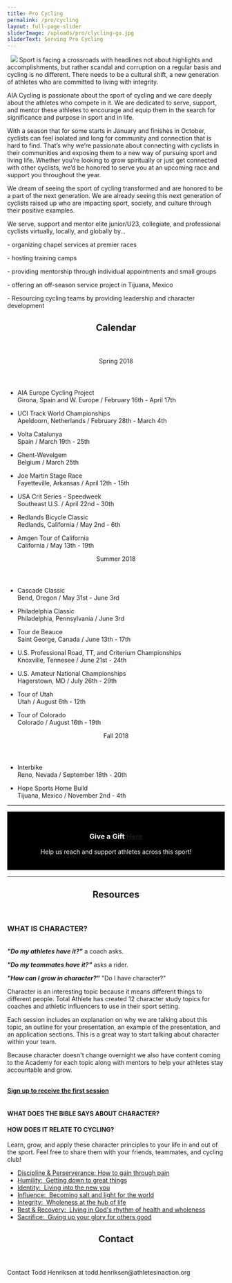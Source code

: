 ```yaml
---
title: Pro Cycling
permalink: /pro/cycling
layout: full-page-slider
sliderImage: /uploads/pro/clycling-go.jpg
sliderText: Serving Pro Cycling
---
```

<div class="row">
<div class=" span-12 cell">
<div class="container mt20"><p class="p1">&nbsp; <img class="img-responsive pull-right col-md-5" src="/uploads/Pro/Cycling/cycling1.jpg"> Sport is facing a crossroads with headlines not about highlights and accomplishments, but rather scandal and corruption on a regular basis and cycling is no different. There needs to be a cultural shift, a new generation of athletes who are committed to living with integrity.</p>
<p class="p1">AIA Cycling is passionate about the sport of cycling and we care deeply about the athletes who compete in it. We are dedicated to serve, support, and mentor these athletes to encourage and equip them in the search for significance and purpose in sport and in life.&nbsp;</p>
<p class="p1">With a season that for some starts in January and finishes in October, cyclists can feel isolated and long for community and connection that is hard to find. That’s why we’re passionate about connecting with cyclists in their communities and exposing them to a new way of pursuing sport and living life. Whether you’re looking to grow spiritually or just get connected with other cyclists, we’d be honored to serve you at an upcoming race and support you throughout the year.&nbsp;</p>
<p class="p1">We dream of seeing the sport of cycling transformed and are honored to be a part of the next generation. We are already seeing this next generation of cyclists raised up who are impacting sport, society, and culture through their positive examples.&nbsp;</p>
<p class="p1">We serve, support and mentor elite junior/U23, collegiate, and professional cyclists virtually, locally, and globally by…</p>
<p class="p1">- organizing chapel services at premier races</p>
<p class="p1">- hosting training camps&nbsp;</p>
<p class="p1">- providing mentorship through individual appointments and small groups&nbsp;</p>
<p class="p1">- offering an off-season service project in Tijuana, Mexico</p>
<p class="p1">- Resourcing cycling teams by providing leadership and character development</p>
</div></div></div>
<div class="row">
<div class=" span-12 cell">
<div class="container"><section class="section" id="Calendar"><header class="section-header container text-center">
<h2 class="section-title first-color" data-title="Calendar">Calendar</h2>
</header></section>
<div class="row">
<div class="col-sm-6">
<div class="pricing-table flat"><header>
<div class="price">Spring 2018</div>
</header>
<ul class="pricing-list">
<li>
<p class="p1">AIA Europe Cycling Project<br>Girona, Spain and W. Europe / February 16th - April 17th</p>
</li>
<li>
<p class="p2">UCI Track World Championships<br>Apeldoorn, Netherlands / February 28th - March 4th</p>
</li>
<li>
<p class="p2">Volta Catalunya<br>Spain / March 19th - 25th</p>
</li>
<li>
<p class="p2">Ghent-Wevelgem<br>Belgium / March 25th</p>
</li>
<li>
<p class="p2">Joe Martin Stage Race<br>Fayetteville, Arkansas / April 12th - 15th</p>
</li>
<li>
<p class="p2">USA Crit Series - Speedweek<br>Southeast U.S. / April 22nd - 30th</p>
</li>
<li>
<p class="p2">Redlands Bicycle Classic<br>Redlands, California / May 2nd - 6th</p>
</li>
<li>
<p class="p3">Amgen Tour of California<br>California / May 13th - 19th</p>
</li>
</ul>
</div>
<!-- End .pricing-table --></div>
<!-- End .col-md-4 -->
<div class="col-sm-6">
<div class="pricing-table flat"><header>
<div class="price">Summer 2018</div>
</header>
<ul class="pricing-list">
<li>
<p class="p1">Cascade Classic<br>Bend, Oregon / May 31st - June 3rd</p>
</li>
<li>
<p class="p3">Philadelphia Classic<br>Philadelphia, Pennsylvania / June 3rd</p>
</li>
<li>
<p class="p2">Tour de Beauce<br>Saint George, Canada / June 13th - 17th</p>
</li>
<li>
<p class="p2">U.S. Professional Road, TT, and Criterium Championships<br>Knoxville, Tennesee / June 21st - 24th</p>
</li>
<li>
<p class="p2">U.S. Amateur National Championships<br>Hagerstown, MD / July 26th - 29th</p>
</li>
<li>
<p class="p2">Tour of Utah<br>Utah / August 6th - 12th</p>
</li>
<li>
<p class="p2">Tour of Colorado<br>Colorado / August 16th - 19th</p>
</li>
</ul>
</div>
<!-- End .pricing-table -->
<div class="pricing-table flat"><header>
<div class="price">Fall 2018</div>
</header>
<ul class="pricing-list">
<li>
<p class="p3">Interbike<br>Reno, Nevada / September 18th - 20th</p>
</li>
<li>
<p class="p3">Hope Sports Home Build<br>Tijuana, Mexico / November 2nd - 4th</p>
</li>
</ul>
</div>
</div>
</div>
<!-- End .container -->
</div>
<hr class="container">

<div class="container" style="padding-top: 25px; padding-bottom: 20px; background-color: black;">
<h3 style="text-align: center; color: white;">Give a Gift <a href="https://give.cru.org/2285060">Here</a></h3>
<p style="text-align: center; color: white;">Help us reach and support athletes across this sport!</p>
</div>

<hr class="container">
</div></div>
<div class="row">
<div class=" span-12 cell">
<div class="container mb30"><section class="section" id="about"><header class="section-header container text-center">
<h2 class="section-title first-color" data-title="Resources">Resources</h2>
</header></section>
<h3><span>WHAT IS CHARACTER?<br></span></h3>
<p><em><strong><br>"Do my athletes have it?"</strong></em> a coach asks.</p>
<p><em><strong>"Do my teammates have it?"</strong> </em>asks a rider.</p>
<p><em><strong>"How can I grow in character?"</strong></em> "Do I have character?"</p>
<p>Character is an interesting topic because it means different things to different people. Total Athlete has created 12 character study topics for coaches and athletic influencers to use in their sport setting.</p>
<p>Each session includes an explanation on why we are talking about this topic, an outline for your presentation, an example of the presentation, and an application sections. This is a great way to start talking about character within your team.</p>
<p>Because character doesn't change overnight we also have content coming to the Academy for each topic along with mentors to help your athletes stay accountable and grow.<br><br></p>
<p><strong><a href="http://www.totalathlete.com/character">Sign up to receive the first session</a>&nbsp;<br><br></strong></p>
<h4>WHAT DOES THE BIBLE SAYS ABOUT CHARACTER?</h4>
<h4>HOW DOES IT RELATE TO CYCLING?&nbsp;</h4>
<p>Learn, grow, and apply these character principles to your life in and out of the sport. Feel free to share them with your friends, teammates, and cycling club!</p>
<ul>
<li><a href="https://drive.google.com/a/athletesinaction.org/file/d/0By3l39xd39alQ252Y0dkdTEyeU0/view">Discipline &amp; Perserverance: How to gain through pain</a></li>
<li><a href="https://drive.google.com/a/athletesinaction.org/file/d/0By3l39xd39alWEpYbmJFOGlGcW8/view">Humility: &nbsp;Getting down to great things</a></li>
<li><a href="https://drive.google.com/a/athletesinaction.org/file/d/0By3l39xd39alQV9XRG5ZUGtXVnc/view">Identity: &nbsp;Living into the new you</a></li>
<li><a href="https://drive.google.com/a/athletesinaction.org/file/d/0By3l39xd39aldEVOUzNHQzc3emc/view">Influence: &nbsp;Becoming salt and light for the world</a></li>
<li><a href="https://drive.google.com/a/athletesinaction.org/file/d/0By3l39xd39alQW5uVm1vajl1S0U/view">Integrity: &nbsp;Wholeness at the hub of life</a></li>
<li><a href="https://drive.google.com/a/athletesinaction.org/file/d/0By3l39xd39aldFZFUlJGZjdfdVk/view">Rest &amp; Recovery: &nbsp;LIving in God's rhythm of health and wholeness</a></li>
<li><a href="https://drive.google.com/a/athletesinaction.org/file/d/0By3l39xd39alSDE5Z1ZmYTZXUmc/view">Sacrifice: &nbsp;Giving up your glory for others good</a></li>
</ul>
<section class="section" id="about"><header class="section-header container text-center">
<h2 class="section-title first-color" data-title="Resources">Contact</h2>
</header></section>
<p>Contact Todd Henriksen at todd.henriksen@athletesinaction.org</p>
</div></div></div>
